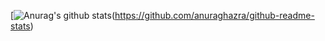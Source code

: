 

[![Anurag's github stats](https://github-readme-stats.vercel.app/api?username=NoHandsMate&show_icons=true&theme=radical)(https://github.com/anuraghazra/github-readme-stats)
